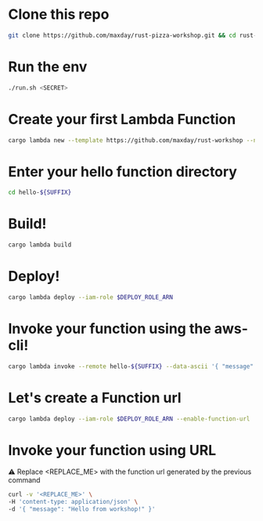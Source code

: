 # Clone this repo
```bash
git clone https://github.com/maxday/rust-pizza-workshop.git && cd rust-pizza-workshop
```

# Run the env
```bash
./run.sh <SECRET>
```

# Create your first Lambda Function
```bash
cargo lambda new --template https://github.com/maxday/rust-workshop --no-interactive hello-${SUFFIX}
```

# Enter your hello function directory
```bash
cd hello-${SUFFIX}
```

# Build!
```bash
cargo lambda build
```

# Deploy!
```bash
cargo lambda deploy --iam-role $DEPLOY_ROLE_ARN
```

# Invoke your function using the aws-cli!
```bash
cargo lambda invoke --remote hello-${SUFFIX} --data-ascii '{ "message": "Hello from workshop!" }'
```

# Let's create a Function url
```bash
cargo lambda deploy --iam-role $DEPLOY_ROLE_ARN --enable-function-url
```

# Invoke your function using URL 
⚠️ Replace <REPLACE_ME> with the function url generated by the previous command
```bash
curl -v '<REPLACE_ME>' \
-H 'content-type: application/json' \
-d '{ "message": "Hello from workshop!" }'
```